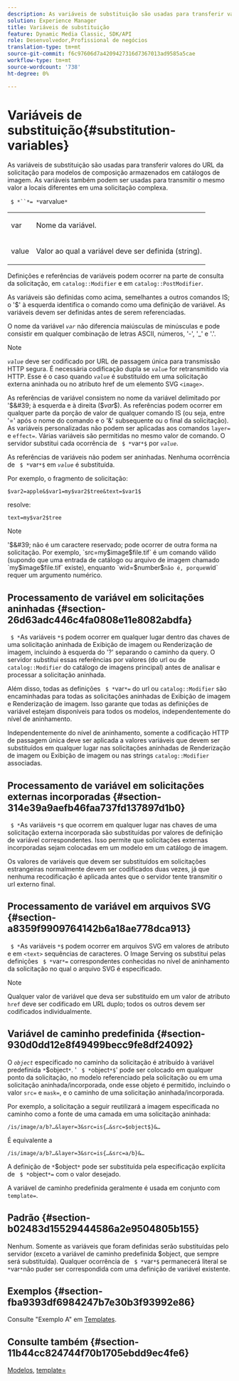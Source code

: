 ```yaml
---
description: As variáveis de substituição são usadas para transferir valores do URL da solicitação para modelos de composição armazenados em catálogos de imagem. As variáveis também podem ser usadas para transmitir o mesmo valor a locais diferentes em uma solicitação complexa.
solution: Experience Manager
title: Variáveis de substituição
feature: Dynamic Media Classic, SDK/API
role: Desenvolvedor,Profissional de negócios
translation-type: tm+mt
source-git-commit: f6c97606d7a4209427316d7367013ad9585a5cae
workflow-type: tm+mt
source-wordcount: '738'
ht-degree: 0%

---
```



# Variáveis de substituição{#substitution-variables}

As variáveis de substituição são usadas para transferir valores do URL da solicitação para modelos de composição armazenados em catálogos de imagem. As variáveis também podem ser usadas para transmitir o mesmo valor a locais diferentes em uma solicitação complexa.

` $ *``*= *`varvalue`*`

<table id="simpletable_EFEC66C23CE949EFACDC415A954DF323"> 
 <tr class="strow"> 
  <td class="stentry"> <p> <span class="codeph"> <span class="varname"> var  </span> </span> </p> </td> 
  <td class="stentry"> <p>Nome da variável. </p> </td> 
 </tr> 
 <tr class="strow"> 
  <td class="stentry"> <p> <span class="codeph"> <span class="varname"> value  </span> </span> </p> </td> 
  <td class="stentry"> <p>Valor ao qual a variável deve ser definida (string). </p> </td> 
 </tr> 
</table>

Definições e referências de variáveis podem ocorrer na parte de consulta da solicitação, em `catalog::Modifier` e em `catalog::PostModifier`.

As variáveis são definidas como acima, semelhantes a outros comandos IS; o &#39;$&#39; à esquerda identifica o comando como uma definição de variável. As variáveis devem ser definidas antes de serem referenciadas.

O nome da variável *`var`* não diferencia maiúsculas de minúsculas e pode consistir em qualquer combinação de letras ASCII, números, &#39;-&#39;, &#39;_&#39; e &#39;.&#39;.

>[!NOTE]
>
>*`value`* deve ser codificado por URL de passagem única para transmissão HTTP segura. É necessária codificação dupla se *`value`* for retransmitido via HTTP. Esse é o caso quando *`value`* é substituído em uma solicitação externa aninhada ou no atributo href de um elemento SVG `<image>`.

As referências de variável consistem no nome da variável delimitado por &#39;$&#39; à esquerda e à direita ($*var*$). As referências podem ocorrer em qualquer parte da porção de valor de qualquer comando IS (ou seja, entre &#39;=&#39; após o nome do comando e o &#39;&amp;&#39; subsequente ou o final da solicitação). As variáveis personalizadas não podem ser aplicadas aos comandos `layer=` e `effect=`. Várias variáveis são permitidas no mesmo valor de comando. O servidor substitui cada ocorrência de ` $ *`var`*$` por *`value`*.

As referências de variáveis não podem ser aninhadas. Nenhuma ocorrência de ` $ *`var`*$` em *`value`* é substituída.

Por exemplo, o fragmento de solicitação:

`$var2=apple&$var1=my$var2$tree&text=$var1$`

resolve:

`text=my$var2$tree`

>[!NOTE]
>
>&#39;$&#39; não é um caractere reservado; pode ocorrer de outra forma na solicitação. Por exemplo, `src=my$image$file.tif` é um comando válido (supondo que uma entrada de catálogo ou arquivo de imagem chamado `my$image$file.tif` existe), enquanto `wid=$number$` não é, porque `wid` requer um argumento numérico.

## Processamento de variável em solicitações aninhadas {#section-26d63adc446c4fa0808e11e8082abdfa}

` $ *`As variáveis `*$` podem ocorrer em qualquer lugar dentro das chaves de uma solicitação aninhada de Exibição de imagem ou Renderização de imagem, incluindo à esquerda do &#39;?&#39; separando o caminho da query. O servidor substitui essas referências por valores (do url ou de `catalog::Modifier` do catálogo de imagens principal) antes de analisar e processar a solicitação aninhada.

Além disso, todas as definições ` $ *`var`*=` do url ou `catalog::Modifier` são encaminhadas para todas as solicitações aninhadas de Exibição de imagem e Renderização de imagem. Isso garante que todas as definições de variável estejam disponíveis para todos os modelos, independentemente do nível de aninhamento.

Independentemente do nível de aninhamento, somente a codificação HTTP de passagem única deve ser aplicada a valores variáveis que devem ser substituídos em qualquer lugar nas solicitações aninhadas de Renderização de imagem ou Exibição de imagem ou nas strings `catalog::Modifier` associadas.

## Processamento de variável em solicitações externas incorporadas {#section-314e39a9aefb46faa737fd137897d1b0}

` $ *`As variáveis `*$` que ocorrem em qualquer lugar nas chaves de uma solicitação externa incorporada são substituídas por valores de definição de variável correspondentes. Isso permite que solicitações externas incorporadas sejam colocadas em um modelo em um catálogo de imagem.

Os valores de variáveis que devem ser substituídos em solicitações estrangeiras normalmente devem ser codificados duas vezes, já que nenhuma recodificação é aplicada antes que o servidor tente transmitir o url externo final.

## Processamento de variável em arquivos SVG {#section-a8359f9909764142b6a18ae778dca913}

` $ *`As variáveis `*$` podem ocorrer em arquivos SVG em valores de atributo e em  `<text>` sequências de caracteres. O Image Serving os substitui pelas definições ` $ *`var`*=` correspondentes conhecidas no nível de aninhamento da solicitação no qual o arquivo SVG é especificado.

>[!NOTE]
>
>Qualquer valor de variável que deva ser substituído em um valor de atributo `href` deve ser codificado em URL duplo; todos os outros devem ser codificados individualmente.

## Variável de caminho predefinida {#section-930d0dd12e8f49499becc9fe8df24092}

O *`object`* especificado no caminho da solicitação é atribuído à variável predefinida `*`$object`*`. &#39; ` $ *`object`*$`&#39; pode ser colocado em qualquer ponto da solicitação, no modelo referenciado pela solicitação ou em uma solicitação aninhada/incorporada, onde esse objeto é permitido, incluindo o valor `src=` e `mask=`, e o caminho de uma solicitação aninhada/incorporada.

Por exemplo, a solicitação a seguir reutilizará a imagem especificada no caminho como a fonte de uma camada em uma solicitação aninhada:

`/is/image/a/b?…&layer=3&src=is{…&src=$object$}&…`

É equivalente a

`/is/image/a/b?…&layer=3&src=is{…&src=a/b}&…`

A definição de `*`$object`*` pode ser substituída pela especificação explícita de ` $ *`object`*=` com o valor desejado.

A variável de caminho predefinida geralmente é usada em conjunto com `template=`.

## Padrão {#section-b02483d15529444586a2e9504805b155}

Nenhum. Somente as variáveis que foram definidas serão substituídas pelo servidor (exceto a variável de caminho predefinida $object, que sempre será substituída). Qualquer ocorrência de ` $ *`var`*$` permanecerá literal se `*`var`*`não puder ser correspondida com uma definição de variável existente.

## Exemplos {#section-fba9393df6984247b7e30b3f93992e86}

Consulte &quot;Exemplo A&quot; em [Templates](../../../../../is-api/http-ref/image-serving-api-ref/c-http-protocol-reference/c-templates/c-templates.md#concept-3cd2d2adae0e41b2979b9640244d4d3e).

## Consulte também {#section-11b44cc824744f70b1705ebdd9ec4fe6}

[Modelos](../../../../../is-api/http-ref/image-serving-api-ref/c-http-protocol-reference/c-templates/c-templates.md#concept-3cd2d2adae0e41b2979b9640244d4d3e),  [template=](../../../../../is-api/http-ref/image-serving-api-ref/c-http-protocol-reference/c-command-reference/r-template.md#reference-3beccaa462a64bf0ba867e5c8fd0bd14)
